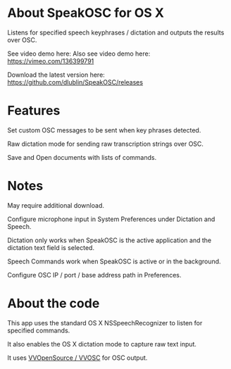 # About SpeakOSC for OS X
Listens for specified speech keyphrases / dictation and outputs the results over OSC.

See video demo here: Also see video demo here: https://vimeo.com/136399791

Download the latest version here: https://github.com/dlublin/SpeakOSC/releases


# Features
Set custom OSC messages to be sent when key phrases detected.

Raw dictation mode for sending raw transcription strings over OSC.

Save and Open documents with lists of commands.


# Notes
May require additional download.

Configure microphone input in System Preferences under Dictation and Speech.

Dictation only works when SpeakOSC is the active application and the dictation text field is selected.

Speech Commands work when SpeakOSC is active or in the background.

Configure OSC IP / port / base address path in Preferences.


# About the code
This app uses the standard OS X NSSpeechRecognizer to listen for specified commands.

It also enables the OS X dictation mode to capture raw text input.

It uses [VVOpenSource / VVOSC](https://github.com/mrRay/vvopensource) for OSC output.
